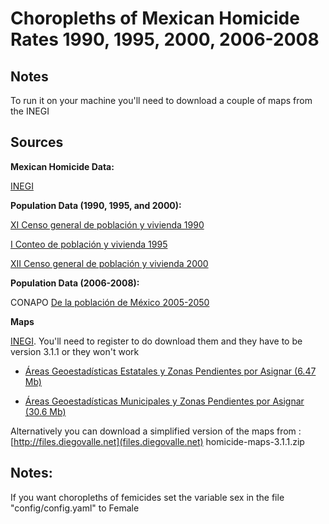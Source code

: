 ﻿Choropleths of Mexican Homicide Rates 1990, 1995, 2000, 2006-2008
=================================================================

Notes
-----
To run it on your machine you'll need to download a couple of maps from the INEGI

Sources
-------
__Mexican Homicide Data:__

[INEGI](http://www.inegi.org.mx/est/contenidos/espanol/proyectos/continuas/vitales/bd/mortalidad/MortalidadGeneral.asp?s=est&c=11144)

__Population Data (1990, 1995, and 2000):__

[XI Censo general de población y vivienda 1990](http://www.inegi.org.mx/sistemas/olap/proyectos/bd/consulta.asp?p=16653&c=11893&s=est)

[I Conteo de población y vivienda 1995](http://www.inegi.org.mx/sistemas/olap/proyectos/bd/consulta.asp?p=16647&c=11881&s=est)

[XII Censo general de población y vivienda 2000](http://www.inegi.org.mx/sistemas/olap/proyectos/bd/consulta.asp?p=14048&c=10252&s=est)

__Population Data (2006-2008):__

CONAPO [De la población de México 2005-2050 ](http://www.conapo.gob.mx/00cifras/proy/municipales.xls)

__Maps__

[INEGI](http://mapserver.inegi.org.mx/data/mgm/). You'll need to register to do download them and they have to be version 3.1.1 or they won't work

*  [Áreas Geoestadísticas Estatales y Zonas Pendientes por Asignar (6.47 Mb)](http://mapserver.inegi.org.mx/data/mgm/redirect.cfm?fileX=ESTADOS311)
    
*  [Áreas Geoestadísticas Municipales y Zonas Pendientes por Asignar (30.6 Mb)](http://mapserver.inegi.org.mx/data/mgm/redirect.cfm?fileX=MUNICIPIOS311)


Alternatively you can download a simplified version of the maps from : [http://files.diegovalle.net](files.diegovalle.net) homicide-maps-3.1.1.zip 


Notes:
------
If you want choropleths of femicides set the variable sex in the file "config/config.yaml" to Female
